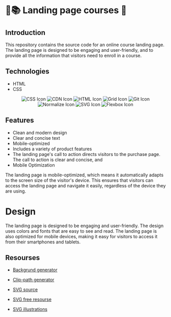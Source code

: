 # 📙📚 Landing page courses 📑
 ## Introduction

This repository contains the source code for an online course landing page. The landing page is designed to be engaging and user-friendly, and to provide all the information that visitors need to enroll in a course.


## Technologies

* HTML
* CSS

<p align="center">
  <img src="https://img.shields.io/badge/-CSS-1572B6?style=for-the-badge&logo=css3&logoColor=white" alt="CSS Icon" />
  <img src="https://img.shields.io/badge/CDN-brightgreen?style=for-the-badge" alt="CDN Icon" />
  <img src="https://img.shields.io/badge/-HTML-E34F26?style=for-the-badge&logo=html5&logoColor=white" alt="HTML Icon" />
   <img src="https://img.shields.io/badge/-Grid-1572B6?style=for-the-badge&logo=css3&logoColor=white" alt="Grid Icon" />
  <img src="https://img.shields.io/badge/-Git-F05032?style=for-the-badge&logo=git&logoColor=white" alt="Git Icon" />
  <img src="https://img.shields.io/badge/-Normalize-1572B6?style=for-the-badge&logo=css3&logoColor=white" alt="Normalize Icon" />
  <img src="https://img.shields.io/badge/-SVG-FFB13B?style=for-the-badge&logo=svg&logoColor=white" alt="SVG Icon" />
  <img src="https://img.shields.io/badge/-Flexbox-1572B6?style=for-the-badge&logo=css3&logoColor=white" alt="Flexbox Icon" />
 
</p>



## Features
* Clean and modern design
* Clear and concise text
* Mobile-optimized
* Includes a variety of product features
* The landing page's call to action directs visitors to the purchase page. The call to action is clear and concise, and 
* Mobile Optimization


The landing page is mobile-optimized, which means it automatically adapts to the screen size of the visitor's device. This ensures that visitors can access the landing page and navigate it easily, regardless of the device they are using.

# Design
The landing page is designed to be engaging and user-friendly. The design uses colors and fonts that are easy to see and read. The landing page is also optimized for mobile devices, making it easy for visitors to access it from their smartphones and tablets.

## Resourses

* [Backgrund generator ](https://www.magicpattern.design/tools/css-backgrounds)

* [Clip-path generator ](https://bennettfeely.com/clippy/)

* [SVG source ](https://www.manypixels.co/gallery)

* [SVG free resourse](https://undraw.co/illustrations)

* [SVG illustrations](https://undraw.co/illustrations)
